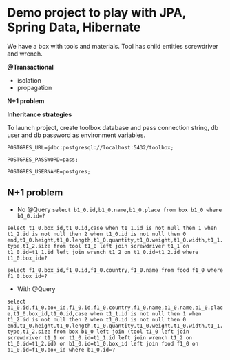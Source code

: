 # Demo project to play with JPA, Spring Data, Hibernate

We have a box with tools and materials. Tool has child entities screwdriver and wrench.

**@Transactional**
* isolation
* propagation

**N+1 problem**

**Inheritance strategies**

To launch project, create toolbox database and pass connection string, db user and db password as environment variables.

`POSTGRES_URL=jdbc:postgresql://localhost:5432/toolbox;`

`POSTGRES_PASSWORD=pass;`

`POSTGRES_USERNAME=postgres;`

## N+1 problem

* No @Query
`select b1_0.id,b1_0.name,b1_0.place from box b1_0 where b1_0.id=?`

`select t1_0.box_id,t1_0.id,case when t1_1.id is not null then 1 when t1_2.id is not null then 2 when t1_0.id is not null then 0 end,t1_0.height,t1_0.length,t1_0.quantity,t1_0.weight,t1_0.width,t1_1.type,t1_2.size from tool t1_0 left join screwdriver t1_1 on t1_0.id=t1_1.id left join wrench t1_2 on t1_0.id=t1_2.id where t1_0.box_id=?`

`select f1_0.box_id,f1_0.id,f1_0.country,f1_0.name from food f1_0 where f1_0.box_id=?`

* With @Query

`select b1_0.id,f1_0.box_id,f1_0.id,f1_0.country,f1_0.name,b1_0.name,b1_0.place,t1_0.box_id,t1_0.id,case when t1_1.id is not null then 1 when t1_2.id is not null then 2 when t1_0.id is not null then 0 end,t1_0.height,t1_0.length,t1_0.quantity,t1_0.weight,t1_0.width,t1_1.type,t1_2.size from box b1_0 left join (tool t1_0 left join screwdriver t1_1 on t1_0.id=t1_1.id left join wrench t1_2 on t1_0.id=t1_2.id) on b1_0.id=t1_0.box_id left join food f1_0 on b1_0.id=f1_0.box_id where b1_0.id=?`


